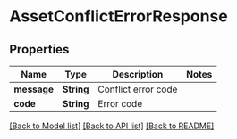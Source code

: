 # AssetConflictErrorResponse

## Properties

Name | Type | Description | Notes
------------ | ------------- | ------------- | -------------
**message** | **String** | Conflict error code | 
**code** | **String** | Error code | 

[[Back to Model list]](../README.md#documentation-for-models) [[Back to API list]](../README.md#documentation-for-api-endpoints) [[Back to README]](../README.md)


